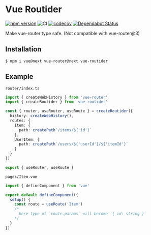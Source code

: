 # Vue Routider

[![npm version](https://badge.fury.io/js/vue-routider.svg)](https://badge.fury.io/js/vue-routider)
![CI](https://github.com/sapphi-red/vue-routider/workflows/CI/badge.svg)
[![codecov](https://codecov.io/gh/sapphi-red/vue-routider/branch/master/graph/badge.svg)](https://codecov.io/gh/sapphi-red/vue-routider)
[![Dependabot Status](https://api.dependabot.com/badges/status?host=github&repo=sapphi-red/vue-routider)](https://dependabot.com)

Make vue-router type safe.
(Not compatible with vue-router@3)

## Installation
```shell
$ npm i vue@next vue-router@next vue-routider
```

## Example
`router/index.ts`
```typescript
import { createWebHistory } from 'vue-router'
import { createRoutider } from 'vue-routider'

const { router, useRouter, useRoute } = createRoutider({
  history: createWebHistory(),
  routes: {
    Item: {
      path: createPath`/items/${'id'}`
    },
    UserItem: {
      path: createPath`/users/${'userId'}/${'itemId'}`
    }
  }
})

export { useRouter, useRoute }
```

`pages/Item.vue`
```typescript
import { defineComponent } from 'vue'

export default defineComponent({
  setup() {
    const route = useRoute('Item')
    /*
      here type of `route.params` will become `{ id: string }`
    */
  }
})
```

